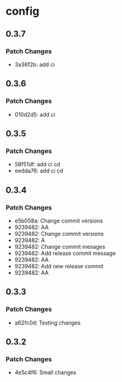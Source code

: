 # config

## 0.3.7

### Patch Changes

- 3a36f2b: add ci

## 0.3.6

### Patch Changes

- 010d2d5: add ci

## 0.3.5

### Patch Changes

- 58f51df: add ci cd
- eedda76: add ci cd

## 0.3.4

### Patch Changes

- e5b058a: Change commit versions
- 9239482: AA
- 9239482: Change commit versions
- 9239482: A
- 9239482: Change commit mesages
- 9239482: Add release commit message
- 9239482: AA
- 9239482: Add new release commit
- 9239482: AA

## 0.3.3

### Patch Changes

- a62fc0d: Testing changes

## 0.3.2

### Patch Changes

- 4e5c4f6: Small changes
